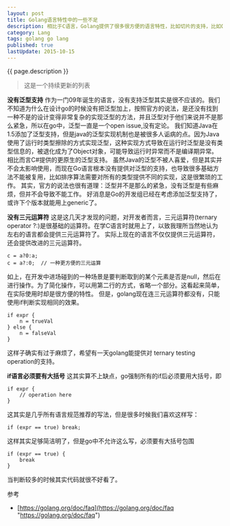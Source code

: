```yaml
---
layout: post
title: Golang语言特性中的一些不足
description: 相比于C语言，Golang提供了很多很方便的语言特性，比如切片的支持，比如GC，比如原生的map支持。使用Go会比直接使用C语言方便非常多。但是在使用中也会遇到很多不方便的地方，希望新版本的Go能提供更多的特性
category: Lang
tags: golang go lang
published: true
lastUpdate: 2015-10-15
---
```


{{ page.description }}

> 这是一个持续更新的列表

**没有泛型支持**
作为一门09年诞生的语言，没有支持泛型其实是很不应该的。我们不知道为什么在设计go的时候没有把泛型加上，按照官方的说法，是还没有找到一种不是的设计变得非常复杂的实现泛型的方法，并且泛型对于他们来说并不是那么紧急，所以在go中，泛型一直是一个open issue,没有定论。
我们知道Java在1.5添加了泛型支持，但是java的泛型实现机制也是被很多人诟病的点。因为Java使用了运行时类型擦除的方式实现泛型，这种实现方式导致在运行时泛型是没有类型信息的，被退化成为了Object对象，可能导致运行时异常而不是编译期异常。相比而言C#提供的更原生的泛型支持。
虽然Java的泛型不被人喜爱，但是其实并不会太影响使用，而现在Go语言根本没有提供对泛型的支持，也导致很多基础方法不能被复用，比如排序算法需要对所有的类型提供不同的实现，这是很繁琐的工作。
其实，官方的说法也很有道理：泛型并不是那么的紧急，没有泛型是有些麻烦，但并不会导致不能工作。
好消息是Go的开发组已经在考虑添加泛型支持了，或许下个版本就能用上generic了。

**没有三元运算符**
这是这几天才发现的问题，对开发者而言，三元运算符(ternary operator ?:)是很基础的运算符。在学C语言时就用上了，以致我理所当然地认为左右的语言都会提供三元运算符了。
实际上现在的语言不仅仅提供三元运算符，还会提供改进的三元运算符。

```
c = a?0:a;
c = a?:0;  // 一种更方便的三元运算
```
如上，在开发中进场碰到的一种场景是要判断取到的某个元素是否是null，然后在进行操作。为了简化操作，可以用第二行的方式，省略一个部分。这看起来简单，在实际使用时却是很方便的特性。
但是，golang现在连三元运算符都没有，只能使用if判断实现相同的效果。

```
if expr {
	n = trueVal
} else {
	n = falseVal
}
```
这样子确实有过于麻烦了，希望有一天golang能提供对 ternary testing operation的支持。

**if语言必须要有大括号**
这其实算不上缺点，go强制所有的if后必须要用大括号，即

```
if expr {
	// operation here
}
```
这其实是几乎所有语言规范推荐的写法，但是很多时候我们喜欢这样写：

```
if (expr == true) break;
```
这样其实足够简洁明了，但是go中不允许这么写，必须要有大括号包围

```
if (expr == true) {
	break
}
```
当判断较多的时候其实代码就很不好看了。



参考

- [https://golang.org/doc/faq](https://golang.org/doc/faq "https://golang.org/doc/faq")